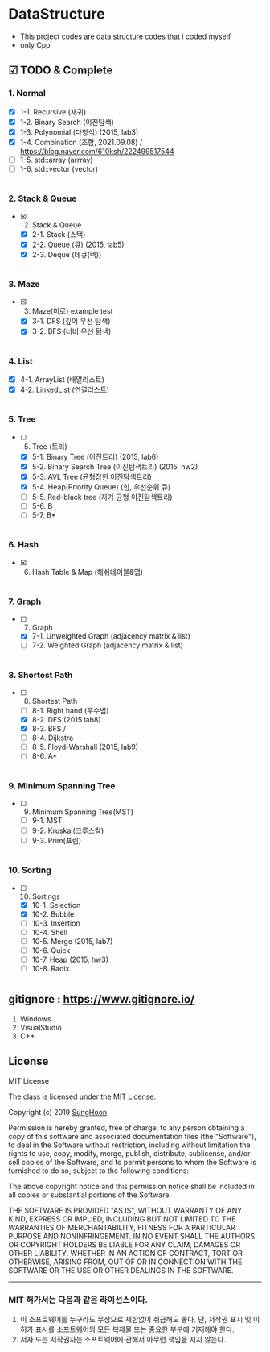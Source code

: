 # DataStructure
- This project codes are data structure codes that i coded myself
- only Cpp

## ☑ TODO & Complete
### 1. Normal
- [x] 1-1. Recursive (재귀)
- [x] 1-2. Binary Search (이진탐색)
- [x] 1-3. Polynomial (다항식) (2015, lab3)
- [x] 1-4. Combination (조합, 2021.09.08) / https://blog.naver.com/610ksh/222499517544
- [ ] 1-5. std::array (arrray)
- [ ] 1-6. std::vector (vector)

#
### 2. Stack & Queue
- [x] 2. Stack & Queue
  - [x] 2-1. Stack (스택)
  - [x] 2-2. Queue (큐) (2015, lab5)
  - [x] 2-3. Deque (데큐(덱))
#
### 3. Maze
- [x] 3. Maze(미로) example test
  - [x] 3-1. DFS (깊이 우선 탐색)
  - [x] 3-2. BFS (너비 우선 탐색)
#
### 4. List
- [x] 4-1. ArrayList (배열리스트)
- [x] 4-2. LinkedList (연결리스트)
#
### 5. Tree
- [ ] 5. Tree (트리)
  - [x] 5-1. Binary Tree (이진트리) (2015, lab6)
  - [x] 5-2. Binary Search Tree (이진탐색트리) (2015, hw2)
  - [x] 5-3. AVL Tree (균형잡힌 이진탐색트리)
  - [x] 5-4. Heap(Priority Queue) (힙, 우선순위 큐)
  - [ ] 5-5. Red-black tree (자가 균형 이진탐색트리)
  - [ ] 5-6. B
  - [ ] 5-7. B*
#
### 6. Hash
- [x] 6. Hash Table & Map (해쉬테이블&맵)
#
### 7. Graph
- [ ] 7. Graph
  - [x] 7-1. Unweighted Graph (adjacency matrix & list)
  - [ ] 7-2. Weighted Graph (adjacency matrix & list)
#
### 8. Shortest Path
- [ ] 8. Shortest Path
  - [ ] 8-1. Right hand (우수법)
  - [x] 8-2. DFS (2015 lab8)
  - [x] 8-3. BFS / 
  - [ ] 8-4. Dijkstra
  - [ ] 8-5. Floyd-Warshall (2015, lab9)
  - [ ] 8-6. A*
#
### 9. Minimum Spanning Tree
- [ ] 9. Minimum Spanning Tree(MST)
  - [ ] 9-1. MST
  - [ ] 9-2. Kruskal(크루스칼)
  - [ ] 9-3. Prim(프림)
#
### 10. Sorting
- [ ] 10. Sortings
  - [x] 10-1. Selection
  - [x] 10-2. Bubble
  - [ ] 10-3. Insertion
  - [ ] 10-4. Shell
  - [ ] 10-5. Merge (2015, lab7)
  - [ ] 10-6. Quick
  - [ ] 10-7. Heap (2015, hw3)
  - [ ] 10-8. Radix
#

## gitignore : https://www.gitignore.io/
1. Windows
2. VisualStudio
3. C++

## License

MIT License

The class is licensed under the [MIT License](http://opensource.org/licenses/MIT):

Copyright (c) 2019 [SungHoon](https://github.com/610ksh)

Permission is hereby granted, free of charge, to any person obtaining a copy
of this software and associated documentation files (the "Software"), to deal
in the Software without restriction, including without limitation the rights
to use, copy, modify, merge, publish, distribute, sublicense, and/or sell
copies of the Software, and to permit persons to whom the Software is
furnished to do so, subject to the following conditions:

The above copyright notice and this permission notice shall be included in all
copies or substantial portions of the Software.

THE SOFTWARE IS PROVIDED "AS IS", WITHOUT WARRANTY OF ANY KIND, EXPRESS OR
IMPLIED, INCLUDING BUT NOT LIMITED TO THE WARRANTIES OF MERCHANTABILITY,
FITNESS FOR A PARTICULAR PURPOSE AND NONINFRINGEMENT. IN NO EVENT SHALL THE
AUTHORS OR COPYRIGHT HOLDERS BE LIABLE FOR ANY CLAIM, DAMAGES OR OTHER
LIABILITY, WHETHER IN AN ACTION OF CONTRACT, TORT OR OTHERWISE, ARISING FROM,
OUT OF OR IN CONNECTION WITH THE SOFTWARE OR THE USE OR OTHER DEALINGS IN THE
SOFTWARE.

---
### MIT 허가서는 다음과 같은 라이선스이다.
1. 이 소프트웨어를 누구라도 무상으로 제한없이 취급해도 좋다. 단, 저작권 표시 및 이 허가 표시를 소프트웨어의 모든 복제물 또는 중요한 부분에 기재해야 한다.
2. 저자 또는 저작권자는 소프트웨어에 관해서 아무런 책임을 지지 않는다.
